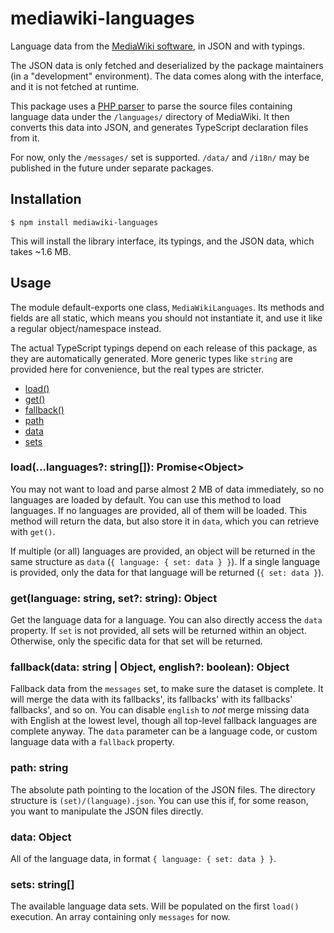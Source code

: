 # mediawiki-languages

Language data from the [MediaWiki software](https://github.com/wikimedia/mediawiki), in JSON and with typings.

The JSON data is only fetched and deserialized by the package maintainers (in a "development" environment). The data comes along with the interface, and it is not fetched at runtime.

This package uses a [PHP parser](https://www.npmjs.com/package/php-parser) to parse the source files containing language data under the `/languages/` directory of MediaWiki. It then converts this data into JSON, and generates TypeScript declaration files from it.

For now, only the `/messages/` set is supported. `/data/` and `/i18n/` may be published in the future under separate packages.

## Installation

    $ npm install mediawiki-languages

This will install the library interface, its typings, and the JSON data, which takes ~1.6 MB.

## Usage

The module default-exports one class, `MediaWikiLanguages`. Its methods and fields are all static, which means you should not instantiate it, and use it like a regular object/namespace instead.

The actual TypeScript typings depend on each release of this package, as they are automatically generated. More generic types like `string` are provided here for convenience, but the real types are stricter.

-   [load()](#loadlanguages-string-promisevoid)
-   [get()](#getlanguage-string-set-string-object)
-   [fallback()](#fallbackdata-string--object-english-boolean-object)
-   [path](#path-string)
-   [data](#data-object)
-   [sets](#sets-string)

### load(...languages?: string[]): Promise<&ZeroWidthSpace;Object>

You may not want to load and parse almost 2 MB of data immediately, so no languages are loaded by default. You can use this method to load languages. If no languages are provided, all of them will be loaded. This method will return the data, but also store it in `data`, which you can retrieve with `get()`.

If multiple (or all) languages are provided, an object will be returned in the same structure as `data` (`{ language: { set: data } }`). If a single language is provided, only the data for that language will be returned (`{ set: data }`).

### get(language: string, set?: string): Object

Get the language data for a language. You can also directly access the `data` property. If `set` is not provided, all sets will be returned within an object. Otherwise, only the specific data for that set will be returned.

### fallback(data: string | Object, english?: boolean): Object

Fallback data from the `messages` set, to make sure the dataset is complete. It will merge the data with its fallbacks', its fallbacks' with its fallbacks' fallbacks', and so on. You can disable `english` to _not_ merge missing data with English at the lowest level, though all top-level fallback languages are complete anyway. The `data` parameter can be a language code, or custom language data with a `fallback` property.

### path: string

The absolute path pointing to the location of the JSON files. The directory structure is `(set)/(language).json`. You can use this if, for some reason, you want to manipulate the JSON files directly.

### data: Object

All of the language data, in format `{ language: { set: data } }`.

### sets: string[]

The available language data sets. Will be populated on the first `load()` execution. An array containing only `messages` for now.
